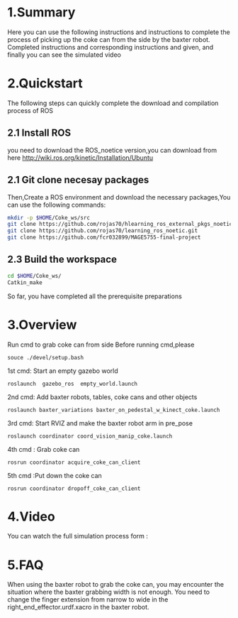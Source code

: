 # 1.Summary
Here you can use the following instructions and instructions to complete the process of picking up the coke can from the side by the baxter robot. Completed instructions and corresponding instructions and given, and finally you can see the simulated video
# 2.Quickstart
The following steps can quickly complete the download and compilation process of ROS
## 2.1 Install ROS
you need to download the ROS_noetice version,you can download from here http://wiki.ros.org/kinetic/Installation/Ubuntu

## 2.1 Git clone necesay packages

Then,Create a ROS environment and download the necessary packages,You can use the following commands:
```bash
mkdir -p $HOME/Coke_ws/src
git clone https://github.com/rojas70/hlearning_ros_external_pkgs_noetic.git
git clone https://github.com/rojas70/learning_ros_noetic.git
git clone https://github.com/fcr032899/MAGE5755-final-project
 ```
## 2.3 Build the workspace
```bash
cd $HOME/Coke_ws/
Catkin_make
````
So far, you have completed all the prerequisite preparations

# 3.Overview
Run cmd to grab coke can from side
Before running cmd,please 
```
souce ./devel/setup.bash
```
1st cmd:  Start an empty gazebo world
```
roslaunch  gazebo_ros  empty_world.launch
```
2nd cmd:  Add baxter robots, tables, coke cans and other objects
```
roslaunch baxter_variations baxter_on_pedestal_w_kinect_coke.launch 
```
3rd cmd:  Start RVIZ and make the baxter robot arm in pre_pose
```
roslaunch coordinator coord_vision_manip_coke.launch
```
4th cmd : Grab coke can
```
rosrun coordinator acquire_coke_can_client
```
5th cmd :Put down the coke can
```
rosrun coordinator dropoff_coke_can_client
```


# 4.Video
You can watch the full simulation process form :

# 5.FAQ
When using the baxter robot to grab the coke can, you may encounter the situation where the baxter grabbing width is not enough. You need to change the finger extension from narrow to wide in the right_end_effector.urdf.xacro in the baxter robot.









